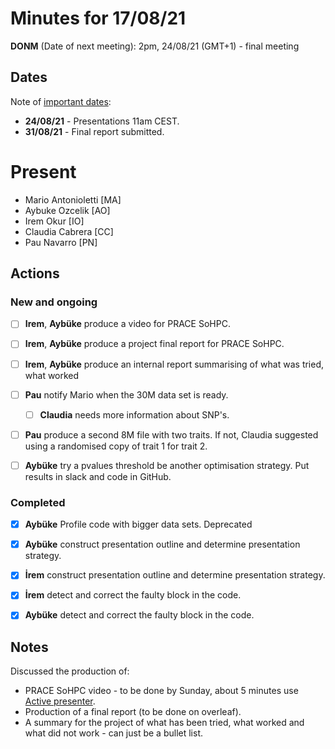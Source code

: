 # Minutes for 17/08/21

**DONM** (Date of next meeting): 2pm, 24/08/21 (GMT+1) - final meeting

## Dates

Note of [important dates](https://summerofhpc.prace-ri.eu/timeline-2021/):

* **24/08/21** - Presentations 11am CEST.
* **31/08/21** - Final report submitted.

# Present

 * Mario Antonioletti [MA]
 * Aybuke Ozcelik [AO]
 * Irem Okur [IO]
 * Claudia Cabrera [CC]
 * Pau Navarro [PN]

## Actions

### New and ongoing


- [ ] **Irem**, **Aybüke** produce a video for PRACE SoHPC.
- [ ] **Irem**, **Aybüke** produce a project final report for PRACE SoHPC.
- [ ] **Irem**, **Aybüke** produce an internal report summarising of what was tried, what worked
- [ ] **Pau** notify Mario when the 30M data set is ready.
  - [ ] **Claudia**  needs more information about SNP's.
- [ ] **Pau** produce a second 8M file with two traits. If not, Claudia suggested using a randomised copy of trait 1 for trait 2.
- [ ] **Aybüke** try a pvalues threshold  be another optimisation strategy.
  Put results in slack and code in GitHub.


### Completed

- [x] **Aybüke** Profile code with bigger data sets.
  Deprecated
- [x] **Aybüke** construct presentation outline and determine presentation strategy.
- [x]  **İrem** construct presentation outline and determine presentation strategy.
- [x] **İrem** detect and correct the faulty block in the code.
- [x] **Aybüke** detect and correct the faulty block in the code.  



## Notes

Discussed the production of:

* PRACE SoHPC video - to be done by Sunday, about 5 minutes use [Active presenter](https://atomisystems.com/download/).
* Production of a final report (to be done on overleaf).
* A summary for the project of what has been tried, what worked and what did not work - can just be a bullet list.
